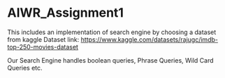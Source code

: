 # AIWR_Assignment1
This includes an implementation of search engine by choosing a dataset from kaggle
Dataset link: https://www.kaggle.com/datasets/rajugc/imdb-top-250-movies-dataset

Our Search Engine handles boolean queries, Phrase Queries, Wild Card Queries etc.
